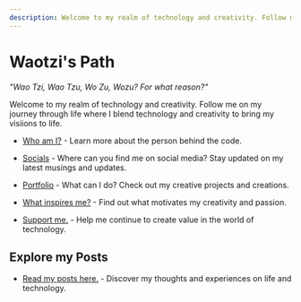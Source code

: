 ```yaml
---
description: Welcome to my realm of technology and creativity. Follow me on my journey through life where I blend technology and creativity to bring my visiions to life.
---
```


# Waotzi's Path

_"Wao Tzi, Wao Tzu, Wo Zu, Wozu? For what reason?"_

Welcome to my realm of technology and creativity. Follow me on my journey through life where I blend technology and creativity to bring my visiions to life.

* [Who am I?](who.md) - Learn more about the person behind the code.

- [Socials](socials.md) - Where can you find me on social media? Stay updated on my latest musings and updates.

- [Portfolio](portfolio.md) - What can I do? Check out my creative projects and creations.

* [What inspires me?](flowers.md) - Find out what motivates my creativity and passion.

* [Support me.](donate.md) - Help me continue to create value in the world of technology.

## Explore my Posts

- [Read my posts here.](posts.md) - Discover my thoughts and experiences on life and technology.

